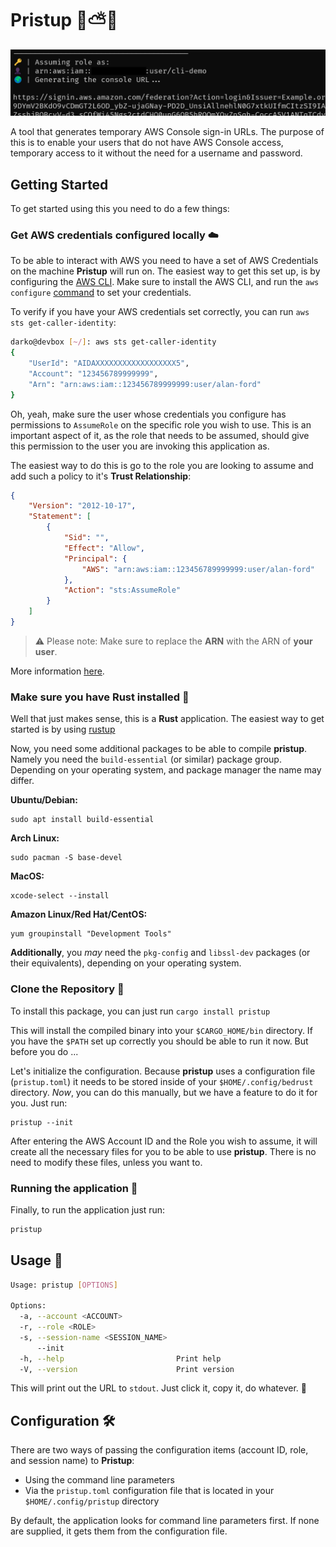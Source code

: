 # Pristup 🦀⛅🔐

![screenshot of pristup](/img/pristup.png)

A tool that generates temporary AWS Console sign-in URLs. The purpose of this is to enable your users that do not have AWS Console access, temporary access to it without the need for a username and password.

## Getting Started

To get started using this you need to do a few things:

### Get AWS credentials configured locally ☁️

To be able to interact with AWS you need to have a set of AWS Credentials on the machine **Pristup** will run on. The easiest way to get this set up, is by configuring the [AWS CLI](https://aws.amazon.com/cli/). Make sure to install the AWS CLI, and run the `aws configure` [command](https://docs.aws.amazon.com/cli/latest/userguide/cli-chap-configure.html) to set your credentials.

To verify if you have your AWS credentials set correctly, you can run `aws sts get-caller-identity`:
```bash
darko@devbox [~/]: aws sts get-caller-identity
{
    "UserId": "AIDAXXXXXXXXXXXXXXXXXX5",
    "Account": "123456789999999",
    "Arn": "arn:aws:iam::123456789999999:user/alan-ford"
}
```
Oh, yeah, make sure the user whose credentials you configure has permissions to `AssumeRole` on the specific role you wish to use. This is an important aspect of it, as the role that needs to be assumed, should give this permission to the user you are invoking this application as. 

The easiest way to do this is go to the role you are looking to assume and add such a policy to it's **Trust Relationship**:
```json
{
    "Version": "2012-10-17",
    "Statement": [
        {
            "Sid": "",
            "Effect": "Allow",
            "Principal": {
                "AWS": "arn:aws:iam::123456789999999:user/alan-ford"
            },
            "Action": "sts:AssumeRole"
        }
    ]
}
```
> ⚠️ Please note: Make sure to replace the **ARN** with the ARN of **your user**.

More information [here](https://docs.aws.amazon.com/STS/latest/APIReference/API_AssumeRole.html).

### Make sure you have Rust installed 🦀

Well that just makes sense, this is a **Rust** application. The easiest way to get started is by using [rustup](https://www.rust-lang.org/tools/install)

Now, you need some additional packages to be able to compile **pristup**. Namely you need the `build-essential` (or similar) package group. Depending on your operating system, and package manager the name may differ.

**Ubuntu/Debian:**
```
sudo apt install build-essential
```

**Arch Linux:**
```
sudo pacman -S base-devel
```

**MacOS:**
```
xcode-select --install
```

**Amazon Linux/Red Hat/CentOS:**
```
yum groupinstall "Development Tools"
```

**Additionally**, you *may* need the `pkg-config` and `libssl-dev` packages (or their equivalents), depending on your operating system.

### Clone the Repository 💾

To install this package, you can just run `cargo install pristup`

This will install the compiled binary into your `$CARGO_HOME/bin` directory. If you have the `$PATH` set up correctly you should be able to run it now. But before you do ...

Let's initialize the configuration. Because **pristup** uses a configuration file (`pristup.toml`) it needs to be stored inside of your `$HOME/.config/bedrust` directory. *Now*, you can do this manually, but we have a feature to do it for you. Just run:
```
pristup --init
```
After entering the AWS Account ID and the Role you wish to assume, it will create all the necessary files for you to be able to use **pristup**. There is no need to modify these files, unless you want to.

### Running the application 🚀

Finally, to run the application just run:
```bash
pristup
```

## Usage 🔧
```bash
Usage: pristup [OPTIONS]

Options:
  -a, --account <ACCOUNT>
  -r, --role <ROLE>
  -s, --session-name <SESSION_NAME>
      --init
  -h, --help                         Print help
  -V, --version                      Print version
```

This will print out the URL to `stdout`. Just click it, copy it, do whatever. 🚀

## Configuration 🛠️

There are two ways of passing the configuration items (account ID, role, and session name) to **Pristup**:

- Using the command line parameters
- Via the `pristup.toml` configuration file that is located in your `$HOME/.config/pristup` directory

By default, the application looks for command line parameters first. If none are supplied, it gets them from the configuration file. 
